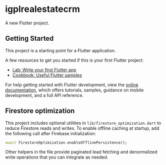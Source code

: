 # igplrealestatecrm

A new Flutter project.

## Getting Started

This project is a starting point for a Flutter application.

A few resources to get you started if this is your first Flutter project:

- [Lab: Write your first Flutter app](https://docs.flutter.dev/get-started/codelab)
- [Cookbook: Useful Flutter samples](https://docs.flutter.dev/cookbook)

For help getting started with Flutter development, view the
[online documentation](https://docs.flutter.dev/), which offers tutorials,
samples, guidance on mobile development, and a full API reference.

## Firestore optimization

This project includes optional utilities in `lib/firestore_optimization.dart`
to reduce Firestore reads and writes. To enable offline caching at startup,
add the following call after Firebase initialization:

```dart
await FirestoreOptimization.enableOfflinePersistence();
```

Other helpers in the file provide paginated lead fetching and denormalized
write operations that you can integrate as needed.
